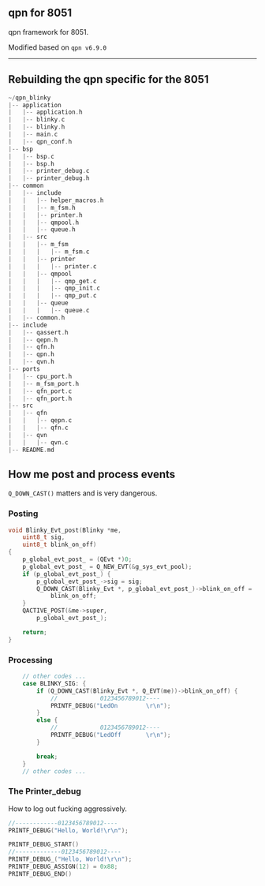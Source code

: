 ## qpn for 8051

qpn framework for 8051.

Modified based on ```qpn v6.9.0```

***

## Rebuilding the qpn specific for the 8051

```c
~/qpn_blinky
|-- application
|   |-- application.h
|   |-- blinky.c
|   |-- blinky.h
|   |-- main.c
|   |-- qpn_conf.h
|-- bsp
|   |-- bsp.c
|   |-- bsp.h
|   |-- printer_debug.c
|   |-- printer_debug.h
|-- common
|   |-- include
|   |   |-- helper_macros.h
|   |   |-- m_fsm.h
|   |   |-- printer.h
|   |   |-- qmpool.h
|   |   |-- queue.h
|   |-- src
|   |   |-- m_fsm
|   |   |   |-- m_fsm.c
|   |   |-- printer
|   |   |   |-- printer.c
|   |   |-- qmpool
|   |   |   |-- qmp_get.c
|   |   |   |-- qmp_init.c
|   |   |   |-- qmp_put.c
|   |   |-- queue
|   |   |   |-- queue.c
|   |-- common.h
|-- include
|   |-- qassert.h
|   |-- qepn.h
|   |-- qfn.h
|   |-- qpn.h
|   |-- qvn.h
|-- ports
|   |-- cpu_port.h
|   |-- m_fsm_port.h
|   |-- qfn_port.c
|   |-- qfn_port.h
|-- src
|   |-- qfn
|   |   |-- qepn.c
|   |   |-- qfn.c
|   |-- qvn
|   |   |-- qvn.c
|-- README.md
```

## How me post and process events

```Q_DOWN_CAST()``` matters and is very dangerous.

### Posting

```c
void Blinky_Evt_post(Blinky *me,
    uint8_t sig,
    uint8_t blink_on_off)
{
    p_global_evt_post_ = (QEvt *)0;
    p_global_evt_post_ = Q_NEW_EVT(&g_sys_evt_pool);
    if (p_global_evt_post_) {
        p_global_evt_post_->sig = sig;
        Q_DOWN_CAST(Blinky_Evt *, p_global_evt_post_)->blink_on_off =
            blink_on_off;
    }
    QACTIVE_POST(&me->super,
        p_global_evt_post_);

    return;
}
```

### Processing

```c
    // other codes ...
    case BLINKY_SIG: {
        if (Q_DOWN_CAST(Blinky_Evt *, Q_EVT(me))->blink_on_off) {
            //            0123456789012----
            PRINTF_DEBUG("LedOn        \r\n");
        }
        else {
            //            0123456789012----
            PRINTF_DEBUG("LedOff       \r\n");
        }

        break;
    }
    // other codes ...
```

### The Printer_debug

How to log out fucking aggressively.

```c
//------------0123456789012----
PRINTF_DEBUG("Hello, World!\r\n");

PRINTF_DEBUG_START()
//-------------0123456789012----
PRINTF_DEBUG_("Hello, World!\r\n");
PRINTF_DEBUG_ASSIGN(12) = 0x88;
PRINTF_DEBUG_END()
```
